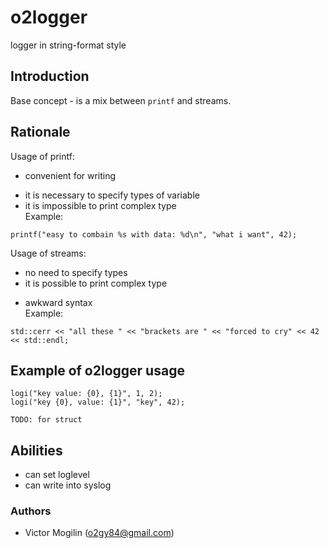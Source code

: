 # o2logger
logger in string-format style

## Introduction
Base concept - is a mix between `printf` and streams.

## Rationale
Usage of printf:
 + convenient for writing
 - it is necessary to specify types of variable
 - it is impossible to print complex type  
Example:
```
printf("easy to combain %s with data: %d\n", "what i want", 42);
```
Usage of streams:
 + no need to specify types
 + it is possible to print complex type
 - awkward syntax  
Example:
```
std::cerr << "all these " << "brackets are " << "forced to cry" << 42 << std::endl;
```

## Example of o2logger usage
```
logi("key value: {0}, {1}", 1, 2);
logi("key {0}, value: {1}", "key", 42);

TODO: for struct
```

## Abilities
 - can set loglevel
 - can write into syslog

### Authors
- Victor Mogilin (o2gy84@gmail.com)
